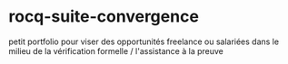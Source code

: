 # rocq-suite-convergence
petit portfolio pour viser des opportunités freelance ou salariées dans le milieu de la vérification formelle / l'assistance à la preuve
